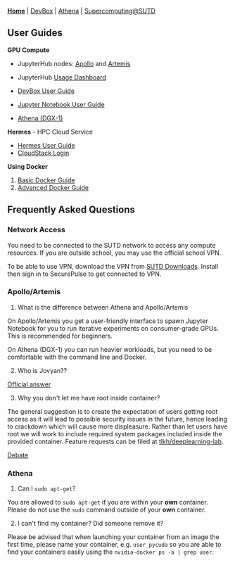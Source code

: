 [**Home**](README.md) | [DevBox](devbox.md) | [Athena](athena.md) | [Supercomputing@SUTD](https://computing.sutd.edu.sg/)

## User Guides

**GPU Compute**

* JupyterHub nodes: [Apollo](http://10.16.74.79:30002/hub/login) and [Artemis](http://10.16.74.79:30001/hub/login)
* JupyterHub [Usage Dashboard](http://10.16.74.79:30009/d/BbkYN82mz/devbox-dashboard)
* [DevBox User Guide](devbox.md)
* [Jupyter Notebook User Guide](jupyter.md)

* [Athena (DGX-1)](athena.md)

**Hermes** - HPC Cloud Service

* [Hermes User Guide](https://computing.sutd.edu.sg/resources/hermes/hermes-user-guide/)
* [CloudStack Login](https://hermes.sutd.edu.sg/client/)

**Using Docker**

1. [Basic Docker Guide](dockerguide.md)
2. [Advanced Docker Guide](advdockerguide.md)

## Frequently Asked Questions

### Network Access

You need to be connected to the SUTD network to access any compute resources. If you are outside school, you may use the official school VPN.

To be able to use VPN, download the VPN from [SUTD Downloads](https://downloads.sutd.edu.sg/cgi-bin/). Install then sign in to SecurePulse to get connected to VPN.

### Apollo/Artemis

1. What is the difference between Athena and Apollo/Artemis

On Apollo/Artemis you get a user-friendly interface to spawn Jupyter Notebook for you to run iterative experiments on consumer-grade GPUs. This is recommended for beginners.

On Athena (DGX-1) you can run heavier workloads, but you need to be comfortable with the command line and Docker.

2. Who is Jovyan??

[Official answer](https://en.wikipedia.org/wiki/Jovian_(fiction))

3. Why you don't let me have root inside container?

The general suggestion is to create the expectation of users getting root access as it will lead to possible security issues in the future, hence leading to crackdown which will cause more displeasure. Rather than let users have root we will work to include required system packages included inside the provided container. Feature requests can be filed at [tlkh/deeplearning-lab](https://github.com/tlkh/deeplearning-lab).

[Debate](https://github.com/kubeflow/kubeflow/issues/300)

### Athena

1. Can I `sudo apt-get`?

You are allowed to `sudo apt-get` if you are within your **own** container. Please
do not use the `sudo` command outside of your **own** container.

2. I can't find my container? Did someone remove it?

Please be advised that when launching your container from an image the first
time, please name your container, e.g. `user_pycuda` so you are able to find
your containers easily using the `nvidia-docker ps -a | grep user`.
